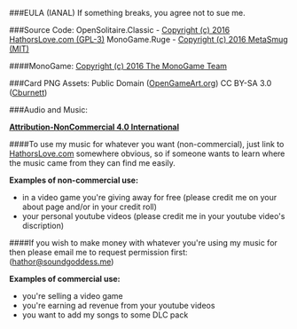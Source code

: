###EULA (IANAL)
If something breaks, you agree not to sue me. 

###Source Code: 
OpenSolitaire.Classic - [Copyright (c) 2016 HathorsLove.com (GPL-3)](http://www.gnu.org/licenses/gpl-3.0.html)
MonoGame.Ruge - [Copyright (c) 2016 MetaSmug (MIT)](https://github.com/MetaSmug/RollYourOwnGameEngine/blob/master/LICENSE.md)

####MonoGame:
[Copyright (c) 2016 The MonoGame Team](https://github.com/mono/MonoGame/blob/develop/LICENSE.txt)

###Card PNG Assets:
Public Domain ([OpenGameArt.org](http://opengameart.org/content/playing-cards-vector-png))
CC BY-SA 3.0 ([Cburnett](http://en.wikipedia.org/wiki/User:Cburnett))

###Audio and Music: 

[**Attribution-NonCommercial 4.0 International**](http://creativecommons.org/licenses/by-nc/4.0/)

####To use my music for whatever you want (non-commercial), just link to [HathorsLove.com](http://HathorsLove.com/) somewhere obvious, so if someone wants to learn where the music came from they can find me easily.

**Examples of non-commercial use:**

* in a video game you're giving away for free (please credit me on your about page and/or in your credit roll)
* your personal youtube videos (please credit me in your youtube video's discription)

####If you wish to make money with whatever you're using my music for then please email me to request permission first: (hathor@soundgoddess.me)

**Examples of commercial use:**

* you're selling a video game
* you're earning ad revenue from your youtube videos
* you want to add my songs to some DLC pack

